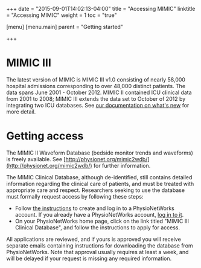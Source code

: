+++
date = "2015-09-01T14:02:13-04:00"
title = "Accessing MIMIC"
linktitle = "Accessing MIMIC"
weight = 1
toc = "true"

[menu]
  [menu.main]
    parent = "Getting started"

+++

# MIMIC III

The latest version of MIMIC is MIMIC III v1.0 consisting of nearly 58,000 hospital admissions corresponding to over 48,000 distinct patients. The data spans June 2001 - October 2012. MIMIC II contained ICU clinical data from 2001 to 2008; MIMIC III extends the data set to October of 2012 by integrating two ICU databases. See [our documentation on what's new](http://127.0.0.1:1313/mimicdata/whatsnew/) for more detail.

# Getting access

The MIMIC II Waveform Database (bedside monitor trends and waveforms) is freely available. See [http://physionet.org/mimic2wdb/](http://physionet.org/mimic2wdb/) for further information.

The MIMIC Clinical Database, although de-identified, still contains detailed information regarding the clinical care of patients, and must be treated with appropriate care and respect. Researchers seeking to use the database must formally request access by following these steps:

- Follow [the instructions](https://physionet.org/pnw/login) to create and log in to a PhysioNetWorks account. If you already have a PhysioNetWorks account, [log in to it](https://physionet.org/pnw/login).
- On your PhysioNetWorks home page, click on the link titled "MIMIC III Clinical Database", and follow the instructions to apply for access.

All applications are reviewed, and if yours is approved you will receive separate emails containing instructions for downloading the database from PhysioNetWorks. Note that approval usually requires at least a week, and will be delayed if your request is missing any required information. 
